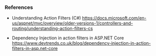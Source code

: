 ﻿### References

* Understanding Action Filters (C#)
https://docs.microsoft.com/en-us/aspnet/mvc/overview/older-versions-1/controllers-and-routing/understanding-action-filters-cs

* Dependency Injection in action filters in ASP.NET Core
https://www.devtrends.co.uk/blog/dependency-injection-in-action-filters-in-asp.net-core